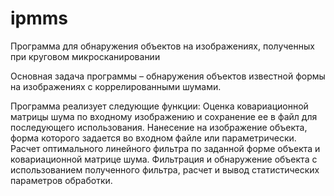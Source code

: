 # ipmms
  Программа для обнаружения объектов на изображениях, полученных при круговом микросканировании
  
  Основная задача программы – обнаружения объектов известной формы на изображениях с коррелированными шумами.
  
  Программа реализует следующие функции:
Оценка ковариационной матрицы шума по входному изображению и сохранение ее в файл для последующего использования.
Нанесение на изображение объекта, форма которого задается во входном файле или параметрически.
Расчет оптимального линейного фильтра по заданной форме объекта и ковариационной матрице шума. 
Фильтрация и обнаружение объекта с использованием полученного фильтра, расчет и вывод статистических параметров обработки. 
